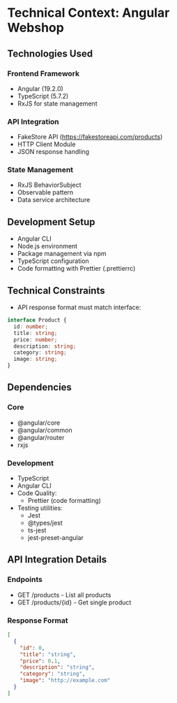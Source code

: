 # Technical Context: Angular Webshop

## Technologies Used

### Frontend Framework
- Angular (19.2.0)
- TypeScript (5.7.2)
- RxJS for state management

### API Integration
- FakeStore API (https://fakestoreapi.com/products)
- HTTP Client Module
- JSON response handling

### State Management
- RxJS BehaviorSubject
- Observable pattern
- Data service architecture

## Development Setup
- Angular CLI
- Node.js environment
- Package management via npm
- TypeScript configuration
- Code formatting with Prettier (.prettierrc)

## Technical Constraints
- API response format must match interface:
```typescript
interface Product {
  id: number;
  title: string;
  price: number;
  description: string;
  category: string;
  image: string;
}
```

## Dependencies
### Core
- @angular/core
- @angular/common
- @angular/router
- rxjs

### Development
- TypeScript
- Angular CLI
- Code Quality:
  - Prettier (code formatting)
- Testing utilities:
  - Jest
  - @types/jest
  - ts-jest
  - jest-preset-angular

## API Integration Details
### Endpoints
- GET /products - List all products
- GET /products/{id} - Get single product

### Response Format
```json
[
  {
    "id": 0,
    "title": "string",
    "price": 0.1,
    "description": "string",
    "category": "string",
    "image": "http://example.com"
  }
]